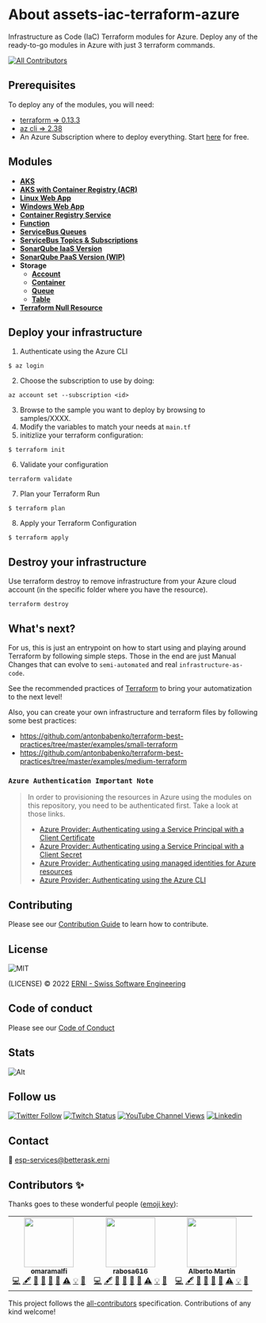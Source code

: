 # About assets-iac-terraform-azure

Infrastructure as Code (IaC) Terraform modules for Azure. Deploy any of the ready-to-go modules in Azure with just 3 terraform commands.

<!-- ALL-CONTRIBUTORS-BADGE:START - Do not remove or modify this section -->
[![All Contributors](https://img.shields.io/badge/all_contributors-3-orange.svg?style=flat-square)](#contributors)
<!-- ALL-CONTRIBUTORS-BADGE:END -->

## Prerequisites

To deploy any of the modules, you will need:

- [terraform => 0.13.3](https://learn.hashicorp.com/tutorials/terraform/install-cli)
- [az cli => 2.38](https://docs.microsoft.com/en-us/cli/azure/install-azure-cli)
- An Azure Subscription where to deploy everything. Start [here](https://azure.microsoft.com/en-us/free/) for free.

## Modules

- [**AKS**](./modules/aks/README.md)
- [**AKS with Container Registry (ACR)**](./modules/aks_with_container_registry/README.md)
- [**Linux Web App**](./modules/linuxwebapp/README.md)
- [**Windows Web App**](./modules/windowswebapp/README.md)
- [**Container Registry Service**](./modules/containerregistryservice/README.md)
- [**Function**](./modules/function/README.md)
- [**ServiceBus Queues**](./modules/servicebusqueues/README.md)
- [**ServiceBus Topics & Subscriptions**](./modules/servicebustopicssubscriptions/README.md)
- [**SonarQube IaaS Version**](./modules/sonarqubeiaas/README.md)
- [**SonarQube PaaS Version (WIP)**](./modules/sonarqubepaas/README.md)
- **Storage**
  - [**Account**](./modules/storage/account/README.md)
  - [**Container**](./modules/storage/container/README.md)
  - [**Queue**](./modules/storage/queue/README.md)
  - [**Table**](./modules/storage/table/README.md)
- [**Terraform Null Resource**](./modules/terraform-null-resource/README.md)

## Deploy your infrastructure

1. Authenticate using the Azure CLI

```
$ az login
```

2. Choose the subscription to use by doing:

```
az account set --subscription <id>
```
3. Browse to the sample you want to deploy by browsing to samples/XXXX.
4. Modify the variables to match your needs at `main.tf`
5. initizlize your terraform configuration:

```
$ terraform init
```
6. Validate your configuration
```
terraform validate
```
7. Plan your Terraform Run
```
$ terraform plan
```
8. Apply your Terraform Configuration
```
$ terraform apply
```

## Destroy your infrastructure

Use terraform destroy to remove infrastructure from your Azure cloud account (in the specific folder where you have the resource).

```
terraform destroy
```

## What's next?

For us, this is just an entrypoint on how to start using and playing around Terraform by following simple steps. Those in the end are just Manual Changes that can evolve to `semi-automated` and real `infrastructure-as-code`.

See the recommended practices of [Terraform](https://www.terraform.io/cloud-docs/recommended-practices) to bring your automatization to the next level!

Also, you can create your own infrastructure and terraform files by following some best practices:

- <https://github.com/antonbabenko/terraform-best-practices/tree/master/examples/small-terraform>
- <https://github.com/antonbabenko/terraform-best-practices/tree/master/examples/medium-terraform>


### `Azure Authentication Important Note`  
> In order to provisioning the resources in Azure using the modules on this repository, you need to be authenticated first. Take a look at those links.
>
> - [Azure Provider: Authenticating using a Service Principal with a Client Certificate](https://registry.terraform.io/providers/hashicorp/azurerm/latest/docs/guides/service_principal_client_certificate)
> - [Azure Provider: Authenticating using a Service Principal with a Client Secret](https://registry.terraform.io/providers/hashicorp/azurerm/latest/docs/guides/service_principal_client_secret)
> - [Azure Provider: Authenticating using managed identities for Azure resources](https://registry.terraform.io/providers/hashicorp/azurerm/latest/docs/guides/managed_service_identity)
> - [Azure Provider: Authenticating using the Azure CLI](https://registry.terraform.io/providers/hashicorp/azurerm/latest/docs/guides/azure_cli)

## Contributing

Please see our [Contribution Guide](CONTRIBUTING.md) to learn how to contribute.

## License

![MIT](https://img.shields.io/badge/License-MIT-blue.svg)

(LICENSE) © 2022 [ERNI - Swiss Software Engineering](https://www.betterask.erni)

## Code of conduct

Please see our [Code of Conduct](CODE_OF_CONDUCT.md)

## Stats

![Alt](https://repobeats.axiom.co/api/embed/66328217228da1e2beec04e6df2a552bd793a636.svg "Repobeats analytics image")

## Follow us

[![Twitter Follow](https://img.shields.io/twitter/follow/ERNI?style=social)](https://www.twitter.com/ERNI)
[![Twitch Status](https://img.shields.io/twitch/status/erni_academy?label=Twitch%20Erni%20Academy&style=social)](https://www.twitch.tv/erni_academy)
[![YouTube Channel Views](https://img.shields.io/youtube/channel/views/UCkdDcxjml85-Ydn7Dc577WQ?label=Youtube%20Erni%20Academy&style=social)](https://www.youtube.com/channel/UCkdDcxjml85-Ydn7Dc577WQ)
[![Linkedin](https://img.shields.io/badge/linkedin-31k-green?style=social&logo=Linkedin)](https://www.linkedin.com/company/erni)

## Contact

📧 [esp-services@betterask.erni](mailto:esp-services@betterask.erni)

## Contributors ✨

Thanks goes to these wonderful people ([emoji key](https://allcontributors.org/docs/en/emoji-key)):

<!-- ALL-CONTRIBUTORS-LIST:START - Do not remove or modify this section -->
<!-- prettier-ignore-start -->
<!-- markdownlint-disable -->
<table>
  <tr>
    <td align="center"><a href="https://github.com/omaramalfi"><img src="https://avatars.githubusercontent.com/u/85349124?v=4?s=100" width="100px;" alt=""/><br /><sub><b>omaramalfi</b></sub></a><br /><a href="https://github.com/ERNI-Academy/assets-iac-terraform-azure/commits?author=omaramalfi" title="Code">💻</a> <a href="#content-omaramalfi" title="Content">🖋</a> <a href="https://github.com/ERNI-Academy/assets-iac-terraform-azure/commits?author=omaramalfi" title="Documentation">📖</a> <a href="#design-omaramalfi" title="Design">🎨</a> <a href="#ideas-omaramalfi" title="Ideas, Planning, & Feedback">🤔</a> <a href="#maintenance-omaramalfi" title="Maintenance">🚧</a> <a href="https://github.com/ERNI-Academy/assets-iac-terraform-azure/commits?author=omaramalfi" title="Tests">⚠️</a> <a href="#example-omaramalfi" title="Examples">💡</a> <a href="https://github.com/ERNI-Academy/assets-iac-terraform-azure/pulls?q=is%3Apr+reviewed-by%3Aomaramalfi" title="Reviewed Pull Requests">👀</a></td>
    <td align="center"><a href="https://github.com/Rabosa616"><img src="https://avatars.githubusercontent.com/u/12774781?v=4?s=100" width="100px;" alt=""/><br /><sub><b>rabosa616</b></sub></a><br /><a href="https://github.com/ERNI-Academy/assets-iac-terraform-azure/commits?author=rabosa616" title="Code">💻</a> <a href="#content-rabosa616" title="Content">🖋</a> <a href="https://github.com/ERNI-Academy/assets-iac-terraform-azure/commits?author=rabosa616" title="Documentation">📖</a> <a href="#design-rabosa616" title="Design">🎨</a> <a href="#ideas-rabosa616" title="Ideas, Planning, & Feedback">🤔</a> <a href="#maintenance-rabosa616" title="Maintenance">🚧</a> <a href="https://github.com/ERNI-Academy/assets-iac-terraform-azure/commits?author=rabosa616" title="Tests">⚠️</a> <a href="#example-rabosa616" title="Examples">💡</a> <a href="https://github.com/ERNI-Academy/assets-iac-terraform-azure/pulls?q=is%3Apr+reviewed-by%3Arabosa616" title="Reviewed Pull Requests">👀</a></td>
    <td align="center"><a href="https://github.com/albertinisg"><img src="https://avatars.githubusercontent.com/u/8257425?v=4?s=100" width="100px;" alt=""/><br /><sub><b>Alberto Martín</b></sub></a><br /><a href="https://github.com/ERNI-Academy/assets-iac-terraform-azure/commits?author=albertinisg" title="Code">💻</a> <a href="#content-albertinisg" title="Content">🖋</a> <a href="https://github.com/ERNI-Academy/assets-iac-terraform-azure/commits?author=albertinisg" title="Documentation">📖</a> <a href="#design-albertinisg" title="Design">🎨</a> <a href="#ideas-albertinisg" title="Ideas, Planning, & Feedback">🤔</a> <a href="#maintenance-albertinisg" title="Maintenance">🚧</a> <a href="https://github.com/ERNI-Academy/assets-iac-terraform-azure/commits?author=albertinisg" title="Tests">⚠️</a> <a href="#example-albertinisg" title="Examples">💡</a> <a href="https://github.com/ERNI-Academy/assets-iac-terraform-azure/pulls?q=is%3Apr+reviewed-by%3Aalbertinisg" title="Reviewed Pull Requests">👀</a></td>
  </tr>
</table>

<!-- markdownlint-restore -->
<!-- prettier-ignore-end -->

<!-- ALL-CONTRIBUTORS-LIST:END -->
This project follows the [all-contributors](https://github.com/all-contributors/all-contributors) specification. Contributions of any kind welcome!
